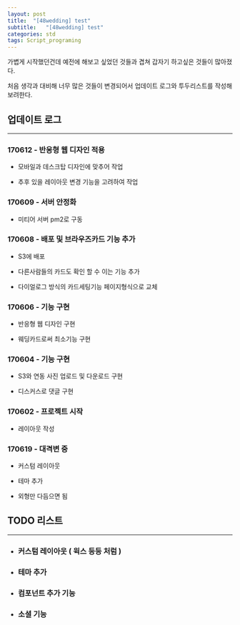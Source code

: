 ```yaml
---
layout: post
title:  "[48wedding] test"
subtitle:   "[48wedding] test"
categories: std
tags: Script_programing
---
```


가볍게 시작했던건데 예전에 해보고 싶었던 것들과 겹쳐 갑자기 하고싶은 것들이 많아졌다.

처음 생각과 대비해 너무 많은 것들이 변경되어서 업데이트 로그와 투두리스트를 작성해보려한다.

## 업데이트 로그

---

### 170612 - 반응형 웹 디자인 적용

- 모바일과 데스크탑 디자인에 맞추어 작업

- 추후 있을 레이아웃 변경 기능을 고려하여 작업

### 170609 - 서버 안정화

- 미티어 서버 pm2로 구동

### 170608 - 배포 및 브라우즈카드 기능 추가

- S3에 배포

- 다른사람들의 카드도 확인 할 수 이는 기능 추가

- 다이얼로그 방식의 카드세팅기능 페이지형식으로 교체

### 170606 - 기능 구현

- 반응형 웹 디자인 구현

- 웨딩카드로써 최소기능 구현

### 170604 -  기능 구현

- S3와 연동 사진 업로드 및 다운로드 구현

- 디스커스로 댓글 구현

### 170602 - 프로젝트 시작

- 레이아웃 작성

### 170619 - 대격변 중

- 커스텀 레이아웃

- 테마 추가

- 외형만 다듬으면 됨

## TODO 리스트

---

- ### 커스텀 레이아웃 ( 윅스 등등 처럼 )

- ### 테마 추가

- ### 컴포넌트 추가 기능

- ### 소셜 기능
